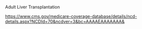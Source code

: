 Adult Liver Transplantation

https://www.cms.gov/medicare-coverage-database/details/ncd-details.aspx?NCDId=70&ncdver=3&bc=AAAAEAAAAAAA&
